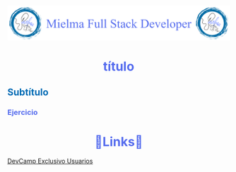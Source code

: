 ![Logo Mielma](Logo/Logo_Encabezado.png)

# <center><b><font color="#556CEE">título</font></b>

## <b><font color="#006cb5">Subtítulo</font></b>


### <font color="#556CEE">Ejercicio</font>

<p style="text-align: justify;">

<!-- ## <center><b><font color="#006cb5">Coding Exercise</font></b>
```js
```
Resultado:
```js
``` -->

# <center><b><font color="#556CEE">🔗Links🔗</font></b>

[DevCamp Exclusivo Usuarios]()  

<!-- [Código DevCamp]() -->

<!-- [Código Mielma]() -->